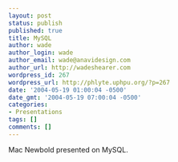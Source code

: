 ```yaml
---
layout: post
status: publish
published: true
title: MySQL
author: wade
author_login: wade
author_email: wade@anavidesign.com
author_url: http://wadeshearer.com
wordpress_id: 267
wordpress_url: http://phlyte.uphpu.org/?p=267
date: '2004-05-19 01:00:04 -0500'
date_gmt: '2004-05-19 07:00:04 -0500'
categories:
- Presentations
tags: []
comments: []
---
```

<p>Mac Newbold presented on MySQL.</p>
